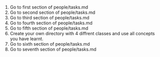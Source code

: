 1. Go to first section of people/tasks.md
2. Go to second section of people/tasks.md
3. Go to third section of people/tasks.md
4. Go to fourth section of people/tasks.md
5. Go to fifth section of people/tasks.md
6. Create your own directory with 4 diffrent classes and use all concepts you have learnt.
7. Go to sixth section of people/tasks.md
8. Go to seventh section of people/tasks.md

